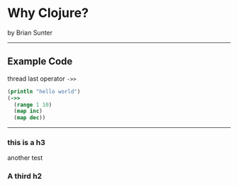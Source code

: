# Why Clojure?
by Brian Sunter

---

## Example Code
thread last operator `->>`

``` clj
(println "hello world")
(->>
  (range 1 10)
  (map inc)
  (map dec))
```

---


### this is a h3

another test

### A third h2
